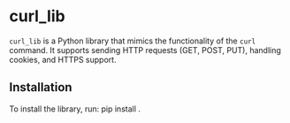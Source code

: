# curl_lib

`curl_lib` is a Python library that mimics the functionality of the `curl` command. It supports sending HTTP requests (GET, POST, PUT), handling cookies, and HTTPS support.

## Installation

To install the library, run:
pip install .

